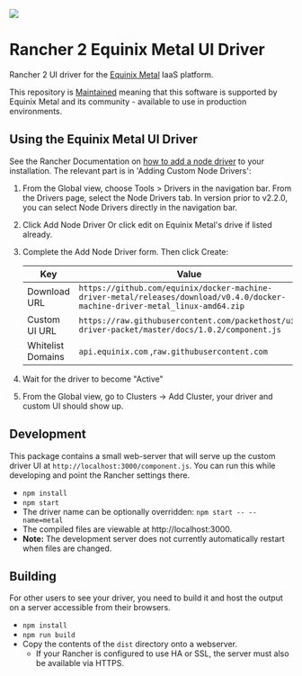 ![](https://img.shields.io/badge/Stability-Maintained-green.svg)

# Rancher 2 Equinix Metal UI Driver

Rancher 2 UI driver for the [Equinix Metal](https://metal.equinix.com) IaaS platform.

This repository is [Maintained](https://github.com/packethost/standards/blob/master/maintained-statement.md) meaning that this software is supported by Equinix Metal and its community - available to use in production environments.

## Using the Equinix Metal UI Driver

See the Rancher Documentation on [how to add a node driver](https://rancher.com/docs/rancher/v2.x/en/admin-settings/drivers/node-drivers/) to your installation. The relevant part is in 'Adding Custom Node Drivers':

1. From the Global view, choose Tools > Drivers in the navigation bar. From the Drivers page, select the Node Drivers tab. In version prior to v2.2.0, you can select Node Drivers directly in the navigation bar.
1. Click Add Node Driver Or click edit on Equinix Metal's drive if listed already.
1. Complete the Add Node Driver form. Then click Create:

    | Key               | Value |
    | ----------------- | ----- |
    | Download URL      | `https://github.com/equinix/docker-machine-driver-metal/releases/download/v0.4.0/docker-machine-driver-metal_linux-amd64.zip` |
    | Custom UI URL     | `https://raw.githubusercontent.com/packethost/ui-driver-packet/master/docs/1.0.2/component.js` |
    | Whitelist Domains | `api.equinix.com` ,`raw.githubusercontent.com` |

1. Wait for the driver to become "Active"
1. From the Global view, go to Clusters -> Add Cluster, your driver and custom UI should show up.

## Development

This package contains a small web-server that will serve up the custom driver UI at `http://localhost:3000/component.js`. You can run this while developing and point the Rancher settings there.

* `npm install`
* `npm start`
* The driver name can be optionally overridden: `npm start -- --name=metal`
* The compiled files are viewable at http://localhost:3000.
* **Note:** The development server does not currently automatically restart when files are changed.

## Building

For other users to see your driver, you need to build it and host the output on a server accessible from their browsers.

* `npm install`
* `npm run build`
* Copy the contents of the `dist` directory onto a webserver.
  * If your Rancher is configured to use HA or SSL, the server must also be available via HTTPS.
